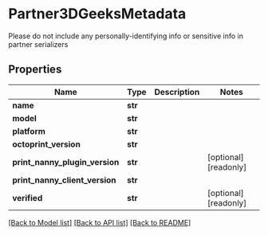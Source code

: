 # Partner3DGeeksMetadata

Please do not include any personally-identifying info or sensitive info in partner serializers

## Properties
Name | Type | Description | Notes
------------ | ------------- | ------------- | -------------
**name** | **str** |  | 
**model** | **str** |  | 
**platform** | **str** |  | 
**octoprint_version** | **str** |  | 
**print_nanny_plugin_version** | **str** |  | [optional] [readonly] 
**print_nanny_client_version** | **str** |  | 
**verified** | **str** |  | [optional] [readonly] 

[[Back to Model list]](../README.md#documentation-for-models) [[Back to API list]](../README.md#documentation-for-api-endpoints) [[Back to README]](../README.md)



